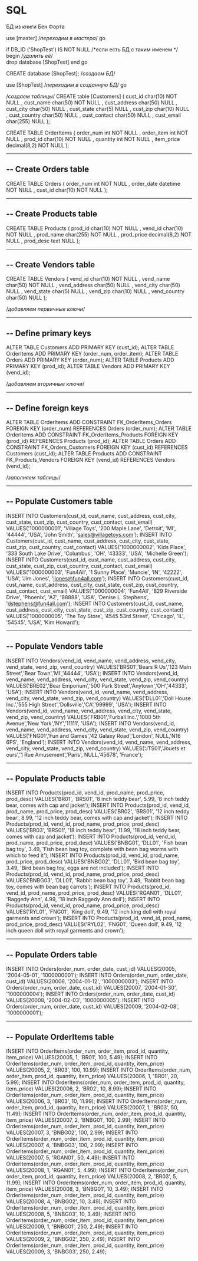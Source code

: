 # SQL

БД из книги Бен Форта

use [master] /*переходим в мастера*/
 go

 if	DB_ID ('ShopTest') IS NOT NULL /*если есть БД с таким именем */
 begin								/*удалить её*/							
	drop database [ShopTest]
 end
 go

 CREATE	database [ShopTest]; /*создаем БД*/

 use [ShopTest] /*переходим в созданную БД*/
 go

 /*создаем таблицы*/
 CREATE table [Customers]
 (
	cust_id      char(10)  NOT NULL ,
    cust_name    char(50)  NOT NULL ,
    cust_address char(50)  NULL ,
    cust_city    char(50)  NULL ,
    cust_state   char(5)   NULL ,
    cust_zip     char(10)  NULL ,
    cust_country char(50)  NULL ,
    cust_contact char(50)  NULL ,
    cust_email   char(255) NULL 
 );

 CREATE TABLE OrderItems
(
  order_num  int          NOT NULL ,
  order_item int          NOT NULL ,
  prod_id    char(10)     NOT NULL ,
  quantity   int          NOT NULL ,
  item_price decimal(8,2) NOT NULL 
);


----------------------
-- Create Orders table
----------------------
CREATE TABLE Orders
(
  order_num  int      NOT NULL ,
  order_date datetime NOT NULL ,
  cust_id    char(10) NOT NULL 
);

------------------------
-- Create Products table
------------------------
CREATE TABLE Products
(
  prod_id    char(10)      NOT NULL ,
  vend_id    char(10)      NOT NULL ,
  prod_name  char(255)     NOT NULL ,
  prod_price decimal(8,2)  NOT NULL ,
  prod_desc  text          NULL 
);

-----------------------
-- Create Vendors table
-----------------------
CREATE TABLE Vendors
(
  vend_id      char(10) NOT NULL ,
  vend_name    char(50) NOT NULL ,
  vend_address char(50) NULL ,
  vend_city    char(50) NULL ,
  vend_state   char(5)  NULL ,
  vend_zip     char(10) NULL ,
  vend_country char(50) NULL 
);

/*добавляем первичные ключи*/

----------------------
-- Define primary keys
----------------------
ALTER TABLE Customers ADD PRIMARY KEY (cust_id);
ALTER TABLE OrderItems ADD PRIMARY KEY (order_num, order_item);
ALTER TABLE Orders ADD PRIMARY KEY (order_num);
ALTER TABLE Products ADD PRIMARY KEY (prod_id);
ALTER TABLE Vendors ADD PRIMARY KEY (vend_id);

/*добавляем вторичные ключи*/

----------------------
-- Define foreign keys
----------------------
ALTER TABLE OrderItems ADD CONSTRAINT FK_OrderItems_Orders FOREIGN KEY (order_num) REFERENCES Orders (order_num);
ALTER TABLE OrderItems ADD CONSTRAINT FK_OrderItems_Products FOREIGN KEY (prod_id) REFERENCES Products (prod_id);
ALTER TABLE Orders ADD CONSTRAINT FK_Orders_Customers FOREIGN KEY (cust_id) REFERENCES Customers (cust_id);
ALTER TABLE Products ADD CONSTRAINT FK_Products_Vendors FOREIGN KEY (vend_id) REFERENCES Vendors (vend_id);

/*заполняем таблицы*/

---------------------------
-- Populate Customers table
---------------------------
INSERT INTO Customers(cust_id, cust_name, cust_address, cust_city, cust_state, cust_zip, cust_country, cust_contact, cust_email)
VALUES('1000000001', 'Village Toys', '200 Maple Lane', 'Detroit', 'MI', '44444', 'USA', 'John Smith', 'sales@villagetoys.com');
INSERT INTO Customers(cust_id, cust_name, cust_address, cust_city, cust_state, cust_zip, cust_country, cust_contact)
VALUES('1000000002', 'Kids Place', '333 South Lake Drive', 'Columbus', 'OH', '43333', 'USA', 'Michelle Green');
INSERT INTO Customers(cust_id, cust_name, cust_address, cust_city, cust_state, cust_zip, cust_country, cust_contact, cust_email)
VALUES('1000000003', 'Fun4All', '1 Sunny Place', 'Muncie', 'IN', '42222', 'USA', 'Jim Jones', 'jjones@fun4all.com');
INSERT INTO Customers(cust_id, cust_name, cust_address, cust_city, cust_state, cust_zip, cust_country, cust_contact, cust_email)
VALUES('1000000004', 'Fun4All', '829 Riverside Drive', 'Phoenix', 'AZ', '88888', 'USA', 'Denise L. Stephens', 'dstephens@fun4all.com');
INSERT INTO Customers(cust_id, cust_name, cust_address, cust_city, cust_state, cust_zip, cust_country, cust_contact)
VALUES('1000000005', 'The Toy Store', '4545 53rd Street', 'Chicago', 'IL', '54545', 'USA', 'Kim Howard');

-------------------------
-- Populate Vendors table
-------------------------
INSERT INTO Vendors(vend_id, vend_name, vend_address, vend_city, vend_state, vend_zip, vend_country)
VALUES('BRS01','Bears R Us','123 Main Street','Bear Town','MI','44444', 'USA');
INSERT INTO Vendors(vend_id, vend_name, vend_address, vend_city, vend_state, vend_zip, vend_country)
VALUES('BRE02','Bear Emporium','500 Park Street','Anytown','OH','44333', 'USA');
INSERT INTO Vendors(vend_id, vend_name, vend_address, vend_city, vend_state, vend_zip, vend_country)
VALUES('DLL01','Doll House Inc.','555 High Street','Dollsville','CA','99999', 'USA');
INSERT INTO Vendors(vend_id, vend_name, vend_address, vend_city, vend_state, vend_zip, vend_country)
VALUES('FRB01','Furball Inc.','1000 5th Avenue','New York','NY','11111', 'USA');
INSERT INTO Vendors(vend_id, vend_name, vend_address, vend_city, vend_state, vend_zip, vend_country)
VALUES('FNG01','Fun and Games','42 Galaxy Road','London', NULL,'N16 6PS', 'England');
INSERT INTO Vendors(vend_id, vend_name, vend_address, vend_city, vend_state, vend_zip, vend_country)
VALUES('JTS01','Jouets et ours','1 Rue Amusement','Paris', NULL,'45678', 'France');

--------------------------
-- Populate Products table
--------------------------
INSERT INTO Products(prod_id, vend_id, prod_name, prod_price, prod_desc)
VALUES('BR01', 'BRS01', '8 inch teddy bear', 5.99, '8 inch teddy bear, comes with cap and jacket');
INSERT INTO Products(prod_id, vend_id, prod_name, prod_price, prod_desc)
VALUES('BR02', 'BRS01', '12 inch teddy bear', 8.99, '12 inch teddy bear, comes with cap and jacket');
INSERT INTO Products(prod_id, vend_id, prod_name, prod_price, prod_desc)
VALUES('BR03', 'BRS01', '18 inch teddy bear', 11.99, '18 inch teddy bear, comes with cap and jacket');
INSERT INTO Products(prod_id, vend_id, prod_name, prod_price, prod_desc)
VALUES('BNBG01', 'DLL01', 'Fish bean bag toy', 3.49, 'Fish bean bag toy, complete with bean bag worms with which to feed it');
INSERT INTO Products(prod_id, vend_id, prod_name, prod_price, prod_desc)
VALUES('BNBG02', 'DLL01', 'Bird bean bag toy', 3.49, 'Bird bean bag toy, eggs are not included');
INSERT INTO Products(prod_id, vend_id, prod_name, prod_price, prod_desc)
VALUES('BNBG03', 'DLL01', 'Rabbit bean bag toy', 3.49, 'Rabbit bean bag toy, comes with bean bag carrots');
INSERT INTO Products(prod_id, vend_id, prod_name, prod_price, prod_desc)
VALUES('RGAN01', 'DLL01', 'Raggedy Ann', 4.99, '18 inch Raggedy Ann doll');
INSERT INTO Products(prod_id, vend_id, prod_name, prod_price, prod_desc)
VALUES('RYL01', 'FNG01', 'King doll', 9.49, '12 inch king doll with royal garments and crown');
INSERT INTO Products(prod_id, vend_id, prod_name, prod_price, prod_desc)
VALUES('RYL02', 'FNG01', 'Queen doll', 9.49, '12 inch queen doll with royal garments and crown');

------------------------
-- Populate Orders table
------------------------
INSERT INTO Orders(order_num, order_date, cust_id)
VALUES(20005, '2004-05-01', '1000000001');
INSERT INTO Orders(order_num, order_date, cust_id)
VALUES(20006, '2004-01-12', '1000000003');
INSERT INTO Orders(order_num, order_date, cust_id)
VALUES(20007, '2004-01-30', '1000000004');
INSERT INTO Orders(order_num, order_date, cust_id)
VALUES(20008, '2004-02-03', '1000000005');
INSERT INTO Orders(order_num, order_date, cust_id)
VALUES(20009, '2004-02-08', '1000000001');

----------------------------
-- Populate OrderItems table
----------------------------
INSERT INTO OrderItems(order_num, order_item, prod_id, quantity, item_price)
VALUES(20005, 1, 'BR01', 100, 5.49);
INSERT INTO OrderItems(order_num, order_item, prod_id, quantity, item_price)
VALUES(20005, 2, 'BR03', 100, 10.99);
INSERT INTO OrderItems(order_num, order_item, prod_id, quantity, item_price)
VALUES(20006, 1, 'BR01', 20, 5.99);
INSERT INTO OrderItems(order_num, order_item, prod_id, quantity, item_price)
VALUES(20006, 2, 'BR02', 10, 8.99);
INSERT INTO OrderItems(order_num, order_item, prod_id, quantity, item_price)
VALUES(20006, 3, 'BR03', 10, 11.99);
INSERT INTO OrderItems(order_num, order_item, prod_id, quantity, item_price)
VALUES(20007, 1, 'BR03', 50, 11.49);
INSERT INTO OrderItems(order_num, order_item, prod_id, quantity, item_price)
VALUES(20007, 2, 'BNBG01', 100, 2.99);
INSERT INTO OrderItems(order_num, order_item, prod_id, quantity, item_price)
VALUES(20007, 3, 'BNBG02', 100, 2.99);
INSERT INTO OrderItems(order_num, order_item, prod_id, quantity, item_price)
VALUES(20007, 4, 'BNBG03', 100, 2.99);
INSERT INTO OrderItems(order_num, order_item, prod_id, quantity, item_price)
VALUES(20007, 5, 'RGAN01', 50, 4.49);
INSERT INTO OrderItems(order_num, order_item, prod_id, quantity, item_price)
VALUES(20008, 1, 'RGAN01', 5, 4.99);
INSERT INTO OrderItems(order_num, order_item, prod_id, quantity, item_price)
VALUES(20008, 2, 'BR03', 5, 11.99);
INSERT INTO OrderItems(order_num, order_item, prod_id, quantity, item_price)
VALUES(20008, 3, 'BNBG01', 10, 3.49);
INSERT INTO OrderItems(order_num, order_item, prod_id, quantity, item_price)
VALUES(20008, 4, 'BNBG02', 10, 3.49);
INSERT INTO OrderItems(order_num, order_item, prod_id, quantity, item_price)
VALUES(20008, 5, 'BNBG03', 10, 3.49);
INSERT INTO OrderItems(order_num, order_item, prod_id, quantity, item_price)
VALUES(20009, 1, 'BNBG01', 250, 2.49);
INSERT INTO OrderItems(order_num, order_item, prod_id, quantity, item_price)
VALUES(20009, 2, 'BNBG02', 250, 2.49);
INSERT INTO OrderItems(order_num, order_item, prod_id, quantity, item_price)
VALUES(20009, 3, 'BNBG03', 250, 2.49);
